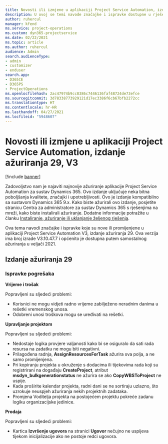 ```yaml
---
title: Novosti ili izmjene u aplikaciji Project Service Automation, izdanje ažuriranja 29, V3
description: U ovoj se temi navode značajke i ispravke dostupne u rješenju Project Service Automation, izdanje ažuriranja 29, V3.
author: ruhercul
manager: kfend
ms.service: project-operations
ms.custom: dyn365-projectservice
ms.date: 02/22/2021
ms.topic: article
ms.author: ruhercul
audience: Admin
search.audienceType:
- admin
- customizer
- enduser
search.app:
- D365CE
- D365PS
- ProjectOperations
ms.openlocfilehash: 2ac47974b9cc8386c7446136faf48724de73efce
ms.sourcegitcommit: 3d78338773929121d17ec3386f6cb67bfb2272cc
ms.translationtype: HT
ms.contentlocale: hr-HR
ms.lasthandoff: 04/27/2021
ms.locfileid: "5948607"
---
```

# <a name="whats-new-or-changed-in-project-service-automation-update-release-29-v3"></a>Novosti ili izmjene u aplikaciji Project Service Automation, izdanje ažuriranja 29, V3

[!include [banner](../includes/psa-now-project-operations.md)]

Zadovoljstvo nam je najaviti najnovije ažuriranje aplikacije Project Service Automation za sustav Dynamics 365. Ovo izdanje uključuje neka bitna poboljšanja kvalitete, značajki i upotrebljivosti. Ovo je izdanje kompatibilno sa sustavom Dynamics 365 9.x. Kako biste ažurirali ovo izdanje, posjetite stranicu Centra za administratore za sustav Dynamics 365 s rješenjima na mreži, kako biste instalirali ažuriranje. Dodatne informacije potražite u članku [Instaliranje, ažuriranje ili uklanjanje željenog rješenja](/power-platform/admin/install-remove-preferred-solution).

Ova tema navodi značajke i ispravke koje su nove ili promijenjene u aplikaciji Project Service Automation V3, izdanje ažuriranja 29. Ova verzija ima broj izrade V3.10.47.7 i općenito je dostupna putem samostalnog ažuriranja u veljači 2021.

## <a name="update-release-29"></a>Izdanje ažuriranja 29

### <a name="bug-fixes"></a>Ispravke pogrešaka

**Vrijeme i trošak**

Popravljeni su sljedeći problemi:

- Korisnici ne mogu vidjeti radno vrijeme zabilježeno neradnim danima u rešetki vremenskog unosa.
- Odobreni unosi troškova mogu se uređivati na rešetki.

**Upravljanje projektom**

Popravljeni su sljedeći problemi:

- Nedostaje logika provjere valjanosti kako bi se osiguralo da sati rada resursa na zadatku ne mogu biti negativni.
- Prilagođena radnja, **AssignResourcesForTask** ažurira sva polja, a ne samo promijenjena.
- Pri kopiranju projekta u okruženje s dodacima ili tijekovima rada koji su registrirani na događaju **CreateProject**, atribut **msdyn_bulkgenerationstatus** ne ažurira se ako **CopyWBSToProject** ne uspije.
- Kada proširite kalendar projekta, radni dani se ne sortiraju uzlazno, što uzrokuje neuspjeh ažuriranja nekih projektnih zadataka.
- Promjena Voditelja projekta na postojećem projektu pokreće zadanu logiku organizacijske jedinice.

**Prodaja**

Popravljeni su sljedeći problemi:

- Kartica **Izvršenje ugovora** na stranici **Ugovor** nečujno ne uspijeva tijekom inicijalizacije ako ne postoje redci ugovora.